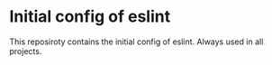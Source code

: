 # Initial config of eslint

This reposiroty contains the initial config of eslint. Always used in all projects.